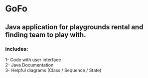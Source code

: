 # GoFo
## Java application for playgrounds rental and finding team to play with.
### includes:
1- Code with user interface
<br>
2- Java Documentation
<br>
3- Helpful diagrams (Class / Sequence / State)
